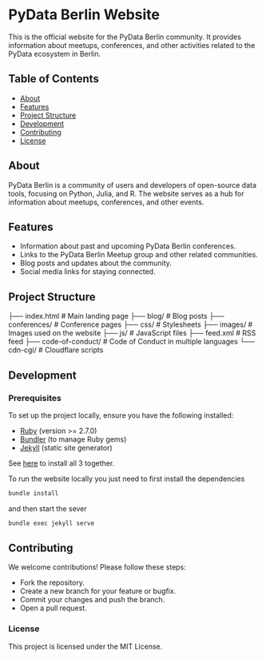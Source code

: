 # PyData Berlin Website

This is the official website for the PyData Berlin community. It provides information about meetups, conferences, and other activities related to the PyData ecosystem in Berlin.

## Table of Contents

- [About](#about)
- [Features](#features)
- [Project Structure](#project-structure)
- [Development](#development)
- [Contributing](#contributing)
- [License](#license)

## About

PyData Berlin is a community of users and developers of open-source data tools, focusing on Python, Julia, and R. The website serves as a hub for information about meetups, conferences, and other events.

## Features

- Information about past and upcoming PyData Berlin conferences.
- Links to the PyData Berlin Meetup group and other related communities.
- Blog posts and updates about the community.
- Social media links for staying connected.

## Project Structure
 ├── index.html # Main landing page 
 ├── blog/ # Blog posts
 ├── conferences/ # Conference pages 
 ├── css/ # Stylesheets 
 ├── images/ # Images used on the website 
 ├── js/ # JavaScript files 
 ├── feed.xml # RSS feed 
 ├── code-of-conduct/ # Code of Conduct in multiple languages 
 └── cdn-cgi/ # Cloudflare scripts

## Development

### Prerequisites

To set up the project locally, ensure you have the following installed:

- [Ruby](https://www.ruby-lang.org) (version >= 2.7.0)
- [Bundler](https://bundler.io) (to manage Ruby gems)
- [Jekyll](https://jekyllrb.com) (static site generator)

See [here](https://jekyllrb.com/docs/installation/#requirements) to install all 3 together. 

To run the website locally you just need to first install the dependencies
```bash
bundle install
```
and then start the sever
```bash
bundle exec jekyll serve
```


## Contributing
We welcome contributions! Please follow these steps:

* Fork the repository.
* Create a new branch for your feature or bugfix.
* Commit your changes and push the branch.
* Open a pull request.

### License
This project is licensed under the MIT License.